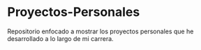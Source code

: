 # Proyectos-Personales
Repositorio enfocado a mostrar los proyectos personales que he desarrollado a lo largo de mi carrera.

